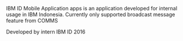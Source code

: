 IBM ID Mobile Application apps is an application developed for internal usage in IBM Indonesia. Currently only supported broadcast message feature from COMMS

Developed by intern IBM ID 2016